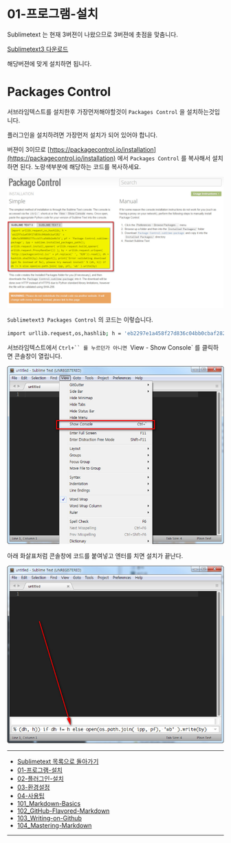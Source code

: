 # 01-프로그램-설치


Sublimetext 는 현재 3버젼이 나왔으므로 3버젼에 촛점을 맞춤니다.

[Sublimetext3 다운로드](http://www.sublimetext.com/3)


해당버젼에 맞게 설치하면 됩니다.



# Packages Control

서브라임텍스트를 설치한후 가장먼저해야할것이 `Packages Control` 을 설치하는것입니다.

플러그인을 설치하려면 가장먼저 설치가 되어 있어야 합니다.

버젼이 3이므로 [https://packagecontrol.io/installation](https://packagecontrol.io/installation) 에서 `Packages Control` 를 복사해서 설치하면 된다.
노랑색부분에 해당하는 코드를 복사하세요.

![Sublimetext3 Packages Control](../images/demun-024.jpg)

`Sublimetext3 Packages Control` 의 코드는 이렇습니다.

```sh
import urllib.request,os,hashlib; h = 'eb2297e1a458f27d836c04bb0cbaf282' + 'd0e7a3098092775ccb37ca9d6b2e4b7d'; pf = 'Package Control.sublime-package'; ipp = sublime.installed_packages_path(); urllib.request.install_opener( urllib.request.build_opener( urllib.request.ProxyHandler()) ); by = urllib.request.urlopen( 'http://packagecontrol.io/' + pf.replace(' ', '%20')).read(); dh = hashlib.sha256(by).hexdigest(); print('Error validating download (got %s instead of %s), please try manual install' % (dh, h)) if dh != h else open(os.path.join( ipp, pf), 'wb' ).write(by)
```

서브라임텍스트에서 `Ctrl+`` 를 누르던가 아니면 `View - Show Console` 를 클릭하면 콘솔창이 열립니다.

![Sublimetext3 Show Console](../images/demun-025.jpg)

아래 화살표처럼 콘솔창에 코드를 붙여넣고 엔터를 치면 설치가 끝난다.

![Sublimetext3 Show Console](../images/demun-026.jpg)

----

* [Sublimetext 목록으로 돌아가기](../README.md)
* [01-프로그램-설치](01-프로그램-설치.md)
* [02-플러그인-설치](02-플러그인-설치.md)
* [03-환경설정](03-환경설정.md)
* [04-사용팁](04-사용팁.md)
* [101_Markdown-Basics](101_Markdown-Basics.md)
* [102_GitHub-Flavored-Markdown](102_Github-Flavored-Markdown.md)
* [103_Writing-on-Github](103_Writing-on-Github.md)
* [104_Mastering-Markdown](104_Mastering-Markdown.md)

----